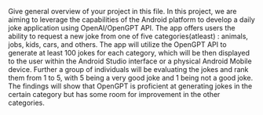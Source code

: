 Give general overview of your project in this file.
 In this project, we are aiming to leverage the capabilities of the Android platform to develop a daily joke application using OpenAI/OpenGPT API. 
 The app offers users the ability to request a new joke from one of five categories(atleast) : animals, jobs, kids, cars, and others. 
 The app will utilize the OpenGPT API to generate at least 100 jokes for each category, which will be then displayed to the user within the Android Studio interface or a physical Android Mobile device. 
 Further a group of individuals will be evaluating the jokes and rank them from 1 to 5, with 5 being a very good joke and 1 being not a good joke. 
 The findings will show that OpenGPT is proficient at generating jokes in the certain category but has some room for improvement in the other categories. 
